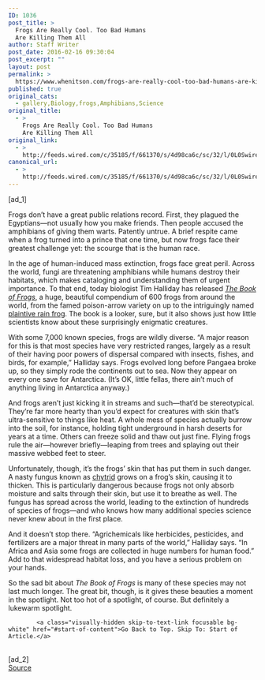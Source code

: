 ```yaml
---
ID: 1036
post_title: >
  Frogs Are Really Cool. Too Bad Humans
  Are Killing Them All
author: Staff Writer
post_date: 2016-02-16 09:30:04
post_excerpt: ""
layout: post
permalink: >
  https://www.whenitson.com/frogs-are-really-cool-too-bad-humans-are-killing-them-all/
published: true
original_cats:
  - gallery,Biology,frogs,Amphibians,Science
original_title:
  - >
    Frogs Are Really Cool. Too Bad Humans
    Are Killing Them All
original_link:
  - >
    http://feeds.wired.com/c/35185/f/661370/s/4d98ca6c/sc/32/l/0L0Swired0N0C20A160C0A20Cfrogs0Eare0Ereally0Ecool0Etoo0Ebad0Ehumans0Eare0Ekilling0Ethem0Eall0C/story01.htm
canonical_url:
  - >
    http://feeds.wired.com/c/35185/f/661370/s/4d98ca6c/sc/32/l/0L0Swired0N0C20A160C0A20Cfrogs0Eare0Ereally0Ecool0Etoo0Ebad0Ehumans0Eare0Ekilling0Ethem0Eall0C/story01.htm
---
```

 [ad_1]
<br><div id="start-of-content"><p>Frogs don’t have a great public relations record. First, they plagued the Egyptians—not usually how you make friends. Then people accused the amphibians of giving them warts. Patently untrue. A brief respite came when a frog turned into a prince that one time, but now frogs face their greatest challenge yet: the scourge that is the human race.</p>
<p>In the age of human-induced mass extinction, frogs face great peril. Across the world, fungi are threatening amphibians while humans destroy their habitats, which makes cataloging and understanding them of urgent importance. To that end, today biologist Tim Halliday has released <a href="http://press.uchicago.edu/ucp/books/book/chicago/B/bo22541327.html" target="_blank"><em>The Book of Frogs</em></a>, a huge, beautiful compendium of 600 frogs from around the world, from the famed poison-arrow variety on up to the intriguingly named <a href="http://calphotos.berkeley.edu/cgi/img_query?enlarge=0000+0000+1104+0117" target="_blank">plaintive rain frog</a>. The book is a looker, sure, but it also shows just how little scientists know about these surprisingly enigmatic creatures.</p>
<p>With some 7,000 known species, frogs are wildly diverse. “A major reason for this is that most species have very restricted ranges, largely as a result of their having poor powers of dispersal compared with insects, fishes, and birds, for example,” Halliday says. Frogs evolved long before Pangaea broke up, so they simply rode the continents out to sea. Now they appear on every one save for Antarctica. (It’s OK, little fellas, there ain’t much of anything living in Antarctica anyway.)</p>
<p>And frogs aren’t just kicking it in streams and such—that’d be stereotypical. They’re far more hearty than you’d expect for creatures with skin that’s ultra-sensitive to things like heat. A whole mess of species actually burrow into the soil, for instance, holding tight underground in harsh deserts for years at a time. Others can freeze solid and thaw out just fine. Flying frogs rule the air—however briefly—leaping from trees and splaying out their massive webbed feet to steer.</p>
<p>Unfortunately, though, it’s the frogs’ skin that has put them in such danger. A nasty fungus known as <a href="http://www.amphibianark.org/the-crisis/chytrid-fungus/" target="_blank">chytrid</a> grows on a frog’s skin, causing it to thicken. This is particularly dangerous because frogs not only absorb moisture and salts through their skin, but use it to breathe as well. The fungus has spread across the world, leading to the extinction of hundreds of species of frogs—and who knows how many additional species science never knew about in the first place.</p>
<p>And it doesn’t stop there. “Agrichemicals like herbicides, pesticides, and fertilizers are a major threat in many parts of the world,” Halliday says. “In Africa and Asia some frogs are collected in huge numbers for human food.” Add to that widespread habitat loss, and you have a serious problem on your hands.</p>
<p>So the sad bit about <em>The Book of Frogs</em> is many of these species may not last much longer. The great bit, though, is it gives these beauties a moment in the spotlight. Not too hot of a spotlight, of course. But definitely a lukewarm spotlight.</p>

			<a class="visually-hidden skip-to-text-link focusable bg-white" href="#start-of-content">Go Back to Top. Skip To: Start of Article.</a>

			
</div>
<br>[ad_2]
<br><a href="http://feeds.wired.com/c/35185/f/661370/s/4d98ca6c/sc/32/l/0L0Swired0N0C20A160C0A20Cfrogs0Eare0Ereally0Ecool0Etoo0Ebad0Ehumans0Eare0Ekilling0Ethem0Eall0C/story01.htm">Source </a>